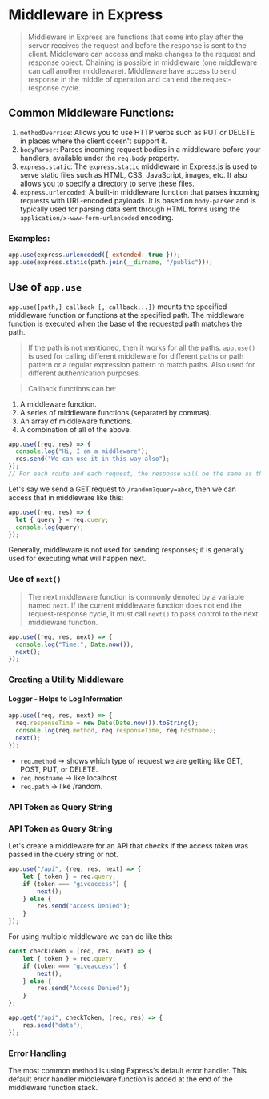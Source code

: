 # Middleware in Express

> Middleware in Express are functions that come into play after the server receives the request and before the response is sent to the client.
> Middleware can access and make changes to the request and response object.
> Chaining is possible in middleware (one middleware can call another middleware).
> Middleware have access to send response in the middle of operation and can end the request-response cycle.

## Common Middleware Functions:

1. `methodOverride`: Allows you to use HTTP verbs such as PUT or DELETE in places where the client doesn't support it.
2. `bodyParser`: Parses incoming request bodies in a middleware before your handlers, available under the `req.body` property.
3. `express.static`: The `express.static` middleware in Express.js is used to serve static files such as HTML, CSS, JavaScript, images, etc. It also allows you to specify a directory to serve these files.
4. `express.urlencoded`: A built-in middleware function that parses incoming requests with URL-encoded payloads. It is based on `body-parser` and is typically used for parsing data sent through HTML forms using the `application/x-www-form-urlencoded` encoding.

### Examples:

```javascript
app.use(express.urlencoded({ extended: true }));
app.use(express.static(path.join(__dirname, "/public")));
```

## Use of `app.use`

`app.use([path,] callback [, callback...])` mounts the specified middleware function or functions at the specified path. The middleware function is executed when the base of the requested path matches the path.

> If the path is not mentioned, then it works for all the paths.
> `app.use()` is used for calling different middleware for different paths or path pattern or a regular expression pattern to match paths.
> Also used for different authentication purposes.

> Callback functions can be:

1. A middleware function.
2. A series of middleware functions (separated by commas).
3. An array of middleware functions.
4. A combination of all of the above.

```javascript
app.use((req, res) => {
  console.log("Hi, I am a middleware");
  res.send("We can use it in this way also");
});
// For each route and each request, the response will be the same as the response was sent from a middleware and not reached any routes.
```

Let's say we send a GET request to `/random?query=abcd`, then we can access that in middleware like this:

```javascript
app.use((req, res) => {
  let { query } = req.query;
  console.log(query);
});
```

Generally, middleware is not used for sending responses; it is generally used for executing what will happen next.

### Use of `next()`

> The next middleware function is commonly denoted by a variable named `next`.
> If the current middleware function does not end the request-response cycle, it must call `next()` to pass control to the next middleware function.

```javascript
app.use((req, res, next) => {
  console.log("Time:", Date.now());
  next();
});
```

### Creating a Utility Middleware

#### Logger - Helps to Log Information

```javascript
app.use((req, res, next) => {
  req.responseTime = new Date(Date.now()).toString();
  console.log(req.method, req.responseTime, req.hostname);
  next();
});
```

- `req.method` → shows which type of request we are getting like GET, POST, PUT, or DELETE.
- `req.hostname` → like localhost.
- `req.path` → like /random.

### API Token as Query String

### API Token as Query String

Let's create a middleware for an API that checks if the access token was passed in the query string or not.

```javascript
app.use("/api", (req, res, next) => {
    let { token } = req.query;
    if (token === "giveaccess") {
        next();
    } else {
        res.send("Access Denied");
    }
});
```

For using multiple middleware we can do like this:

```javascript
const checkToken = (req, res, next) => {
    let { token } = req.query;
    if (token === "giveaccess") {
        next();
    } else {
        res.send("Access Denied");
    }
};

app.get("/api", checkToken, (req, res) => {
    res.send("data");
});
```

### Error Handling

The most common method is using Express's default error handler. This default error handler middleware function is added at the end of the middleware function stack.

